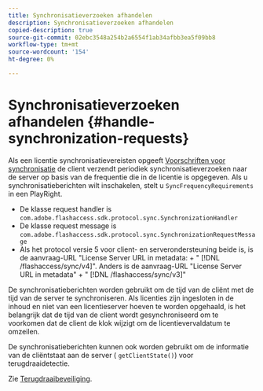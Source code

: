 ```yaml
---
title: Synchronisatieverzoeken afhandelen
description: Synchronisatieverzoeken afhandelen
copied-description: true
source-git-commit: 02ebc3548a254b2a6554f1ab34afbb3ea5f09bb8
workflow-type: tm+mt
source-wordcount: '154'
ht-degree: 0%

---
```


# Synchronisatieverzoeken afhandelen {#handle-synchronization-requests}

Als een licentie synchronisatievereisten opgeeft  [Voorschriften voor synchronisatie](../../protecting-content/introduction/usage-rules/authentication/synchronization.md) de client verzendt periodiek synchronisatieverzoeken naar de server op basis van de frequentie die in de licentie is opgegeven. Als u synchronisatieberichten wilt inschakelen, stelt u `SyncFrequencyRequirements` in een PlayRight.

* De klasse request handler is `com.adobe.flashaccess.sdk.protocol.sync.SynchronizationHandler`
* De klasse request message is `com.adobe.flashaccess.sdk.protocol.sync.SynchronizationRequestMessage`
* Als het protocol versie 5 voor client- en serverondersteuning beide is, is de aanvraag-URL &quot;License Server URL in metadata: + &quot; [!DNL /flashaccess/sync/v4]&quot;. Anders is de aanvraag-URL &quot;License Server URL in metadata&quot; + &quot; [!DNL /flashaccess/sync/v3]&quot;

De synchronisatieberichten worden gebruikt om de tijd van de cliënt met de tijd van de server te synchroniseren. Als licenties zijn ingesloten in de inhoud en niet van een licentieserver hoeven te worden opgehaald, is het belangrijk dat de tijd van de client wordt gesynchroniseerd om te voorkomen dat de client de klok wijzigt om de licentievervaldatum te omzeilen.

De synchronisatieberichten kunnen ook worden gebruikt om de informatie van de cliëntstaat aan de server ( `getClientState()`) voor terugdraaidetectie.

Zie [Terugdraaibeveiliging](../../protecting-content/implementing-the-license-server/processing-drm-requests.md#rollback-detection).
